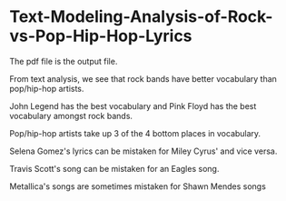 # Text-Modeling-Analysis-of-Rock-vs-Pop-Hip-Hop-Lyrics

The pdf file is the output file. 

From text analysis, we see that rock bands have better vocabulary than pop/hip-hop artists.

John Legend has the best vocabulary and Pink Floyd has the best vocabulary amongst rock bands.

Pop/hip-hop artists take up 3 of the 4 bottom places in vocabulary.

Selena Gomez's lyrics can be mistaken for Miley Cyrus' and vice versa.

Travis Scott's song can be mistaken for an Eagles song. 

Metallica's songs are sometimes mistaken for Shawn Mendes songs

